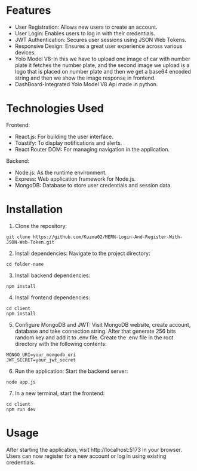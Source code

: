 
# Features
- User Registration: Allows new users to create an account.
- User Login: Enables users to log in with their credentials.
- JWT Authentication: Secures user sessions using JSON Web Tokens.
- Responsive Design: Ensures a great user experience across various devices.
- Yolo Model V8-In this we have to upload one image of car with number plate it fetches the number plate,
  and the second image we upload is a logo that is placed on number plate and then we get a base64 encoded 
  string and then we show the image response in frontend.
- DashBoard-Integrated Yolo Model V8 Api made in python. 
  

# Technologies Used

Frontend:
- React.js: For building the user interface.
- Toastify: To display notifications and alerts.
- React Router DOM: For managing navigation in the application.

Backend:
- Node.js: As the runtime environment.
- Express: Web application framework for Node.js.
- MongoDB: Database to store user credentials and session data.

# Installation
1. Clone the repository:

```
git clone https://github.com/Kuzma02/MERN-Login-And-Register-With-JSON-Web-Token.git
```

2. Install dependencies:
Navigate to the project directory:
```
cd folder-name
```

3. Install backend dependencies:
```
npm install
```

4. Install frontend dependencies:

```
cd client
npm install
```

5. Configure MongoDB and JWT:
Visit MongoDB website, create account, database and take connection string.
After that generate 256 bits random key and add it to .env file.
Create the .env file in the root directory with the following contents:
```
MONGO_URI=your_mongodb_uri
JWT_SECRET=your_jwt_secret
```

6. Run the application:
Start the backend server:
```
node app.js
```

7. In a new terminal, start the frontend:
```
cd client
npm run dev
```

# Usage
After starting the application, visit http://localhost:5173 in your browser. Users can now register for a new account or log in using existing credentials.
